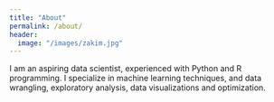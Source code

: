```yaml
---
title: "About"
permalink: /about/
header:
  image: "/images/zakim.jpg"
---
```


I am an aspiring data scientist, experienced with Python and R programming. I specialize in machine learning techniques, and data wrangling, exploratory analysis, data visualizations and optimization. 


